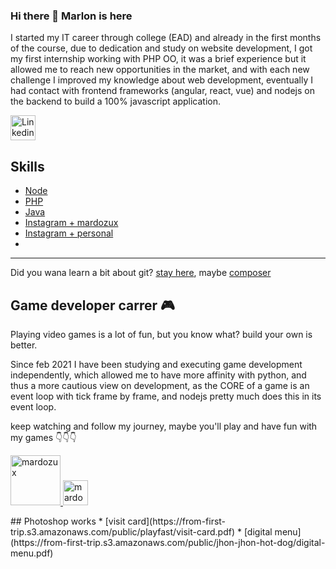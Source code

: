 ### Hi there 👋 Marlon is here

I started my IT career through college (EAD) and already in the first months of the course, due to dedication and study on website development, I got my first internship working with PHP OO, it was a brief experience but it allowed me to reach new opportunities in the market, and with each new challenge I improved my knowledge about web development, eventually I had contact with frontend frameworks (angular, react, vue) and nodejs on the backend to build a 100% javascript application.
  
  
  
<a href="https://www.linkedin.com/in/mrcardoso/">
  <img src="https://www.vectorlogo.zone/logos/linkedin/linkedin-icon.svg" alt="Linkedin" align="center" width="40" />
</a>

## Skills
* [Node](https://www.npmjs.com/~mrcardoso)
* [PHP](https://github.com/MRCardoso/virtual-notebook)
* [Java](https://bitbucket.org/mrcmasters/hatter-coin)
* [Instagram + mardozux](https://instagram.com/mardozux)
* [Instagram + personal](https://www.instagram.com/mus2cardoso/)
* [](https://from-first-trip.s3.amazonaws.com/public/mardozux/stories/splinter-soul.pdf)

___
Did you wana learn a bit about git? [stay here](https://github.com/MRCardoso/git-code), maybe [composer](https://github.com/MRCardoso/oficina-composer)

## Game developer carrer 🎮
Playing video games is a lot of fun, but you know what? build your own is better.
  
Since feb 2021 I have been studying and executing game development independently, which allowed me to have more affinity with python, and thus a more cautious view on development, as the CORE of a game is an event loop with tick frame by frame, and nodejs pretty much does this in its event loop.
  
keep watching and follow my journey, maybe you'll play and have fun with my games 👇👇👇
<p align="left">
  <a href="https://mardozux.itch.io/">
  <img src="https://from-first-trip.s3.amazonaws.com/public/mardozux/mardozux-logo.png" alt="mardozux" width="80" />
</a>
<a href="https://instagram.com/mardozux">
  <img src="https://www.vectorlogo.zone/logos/instagram/instagram-icon.svg" alt="mardozux" width="40" />
</a>
</p>
## Photoshop works
* [visit card](https://from-first-trip.s3.amazonaws.com/public/playfast/visit-card.pdf)
* [digital menu](https://from-first-trip.s3.amazonaws.com/public/jhon-jhon-hot-dog/digital-menu.pdf)

<!--
**MRCardoso/MRCardoso** is a ✨ _special_ ✨ repository because its `README.md` (this file) appears on your GitHub profile.

Here are some ideas to get you started:

- 🔭 I’m currently working on ...
- 🌱 I’m currently learning ...
- 👯 I’m looking to collaborate on ...
- 🤔 I’m looking for help with ...
- 💬 Ask me about ...
- 📫 How to reach me: ...
- 😄 Pronouns: ...
- ⚡ Fun fact: ...
-->
